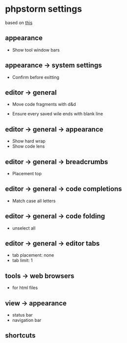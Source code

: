 # phpstorm settings

based on [this](https://stefanbauer.me/articles/my-phpstorm-settings-after-8-years-of-use)

## appearance 

- Show tool window bars

## appearance -> system settings

- Confirm before exitting


## editor -> general

- Move code fragments with d&d
+ Ensure every saved wile ends with blank line

## editor -> general -> appearance

- Show hard wrap
- Show code lens

## editor -> general -> breadcrumbs

+ Placement top

## editor -> general -> code completions

+ Match case all letters

## editor -> general -> code folding

- unselect all

## editor -> general -> editor tabs

- tab placement: none
- tab limit: 1

## tools -> web browsers

- for html files

## view -> appearance

- status bar
- navigation bar

## shortcuts